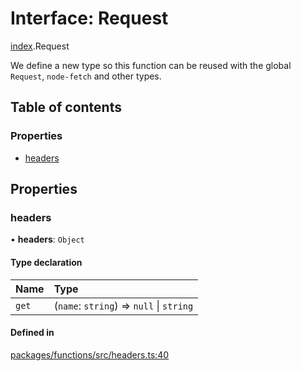 # Interface: Request

[index](../modules/index.md).Request

We define a new type so this function can be reused with
the global `Request`, `node-fetch` and other types.

## Table of contents

### Properties

- [headers](index.Request.md#headers)

## Properties

### headers

• **headers**: `Object`

#### Type declaration

| Name  | Type                                     |
| :---- | :--------------------------------------- |
| `get` | (`name`: `string`) => `null` \| `string` |

#### Defined in

[packages/functions/src/headers.ts:40](https://github.com/khulnasoft/devkit/blob/main/packages/functions/src/headers.ts#L40)
